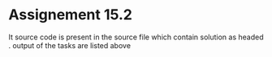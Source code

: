# Assignement 15.2


It source code is present in the source file which contain solution as headed
.
output of the tasks are listed above
